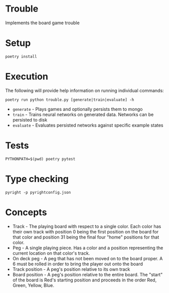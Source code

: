 # Trouble

Implements the board game trouble

# Setup

    poetry install

# Execution

The following will provide help information on running individual commands:

    poetry run python trouble.py [generate|train|evaluate] -h

- `generate` - Plays games and optionally persists them to mongo
- `train` - Trains neural networks on generated data. Networks can be persisted to disk
- `evaluate` - Evaluates persisted networks against specific example states

# Tests

    PYTHONPATH=$(pwd) poetry pytest

# Type checking

    pyright -p pyrightconfig.json

# Concepts

- Track - The playing board with respect to a single color. Each color has their own track with position 0 being the first position on the board for that color and position 31 being the final four "home" positions for that color.
- Peg - A single playing piece. Has a color and a position representing the current location on that color's track.
- On deck peg - A peg that has not been moved on to the board proper. A 6 must be rolled in order to bring the player out onto the board
- Track position - A peg's position relative to its own track
- Board position - A peg's position relative to the entire board. The "start" of the board is Red's starting position and proceeds in the order Red, Green, Yellow, Blue.
